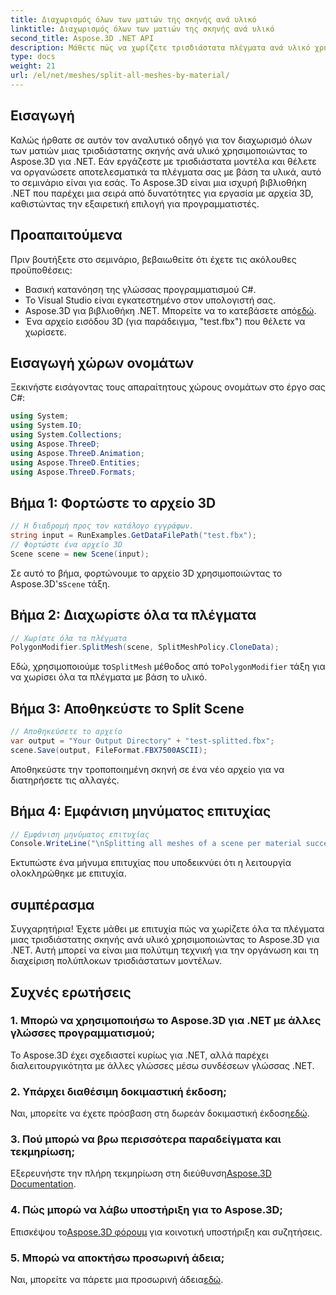 ```yaml
---
title: Διαχωρισμός όλων των ματιών της σκηνής ανά υλικό
linktitle: Διαχωρισμός όλων των ματιών της σκηνής ανά υλικό
second_title: Aspose.3D .NET API
description: Μάθετε πώς να χωρίζετε τρισδιάστατα πλέγματα ανά υλικό χρησιμοποιώντας το Aspose.3D για .NET. Ακολουθήστε τον βήμα προς βήμα οδηγό μας για αποτελεσματική οργάνωση και διαχείριση τρισδιάστατων μοντέλων.
type: docs
weight: 21
url: /el/net/meshes/split-all-meshes-by-material/
---
```

## Εισαγωγή
Καλώς ήρθατε σε αυτόν τον αναλυτικό οδηγό για τον διαχωρισμό όλων των ματιών μιας τρισδιάστατης σκηνής ανά υλικό χρησιμοποιώντας το Aspose.3D για .NET. Εάν εργάζεστε με τρισδιάστατα μοντέλα και θέλετε να οργανώσετε αποτελεσματικά τα πλέγματα σας με βάση τα υλικά, αυτό το σεμινάριο είναι για εσάς. Το Aspose.3D είναι μια ισχυρή βιβλιοθήκη .NET που παρέχει μια σειρά από δυνατότητες για εργασία με αρχεία 3D, καθιστώντας την εξαιρετική επιλογή για προγραμματιστές.
## Προαπαιτούμενα
Πριν βουτήξετε στο σεμινάριο, βεβαιωθείτε ότι έχετε τις ακόλουθες προϋποθέσεις:
- Βασική κατανόηση της γλώσσας προγραμματισμού C#.
- Το Visual Studio είναι εγκατεστημένο στον υπολογιστή σας.
-  Aspose.3D για βιβλιοθήκη .NET. Μπορείτε να το κατεβάσετε από[εδώ](https://releases.aspose.com/3d/net/).
- Ένα αρχείο εισόδου 3D (για παράδειγμα, "test.fbx") που θέλετε να χωρίσετε.
## Εισαγωγή χώρων ονομάτων
Ξεκινήστε εισάγοντας τους απαραίτητους χώρους ονομάτων στο έργο σας C#:
```csharp
using System;
using System.IO;
using System.Collections;
using Aspose.ThreeD;
using Aspose.ThreeD.Animation;
using Aspose.ThreeD.Entities;
using Aspose.ThreeD.Formats;
```
## Βήμα 1: Φορτώστε το αρχείο 3D
```csharp
// Η διαδρομή προς τον κατάλογο εγγράφων.
string input = RunExamples.GetDataFilePath("test.fbx");
// Φορτώστε ένα αρχείο 3D
Scene scene = new Scene(input);
```
 Σε αυτό το βήμα, φορτώνουμε το αρχείο 3D χρησιμοποιώντας το Aspose.3D's`Scene` τάξη.
## Βήμα 2: Διαχωρίστε όλα τα πλέγματα
```csharp
// Χωρίστε όλα τα πλέγματα
PolygonModifier.SplitMesh(scene, SplitMeshPolicy.CloneData);
```
 Εδώ, χρησιμοποιούμε το`SplitMesh` μέθοδος από το`PolygonModifier` τάξη για να χωρίσει όλα τα πλέγματα με βάση το υλικό.
## Βήμα 3: Αποθηκεύστε το Split Scene
```csharp
// Αποθηκεύσετε το αρχείο
var output = "Your Output Directory" + "test-splitted.fbx";
scene.Save(output, FileFormat.FBX7500ASCII);
```
Αποθηκεύστε την τροποποιημένη σκηνή σε ένα νέο αρχείο για να διατηρήσετε τις αλλαγές.
## Βήμα 4: Εμφάνιση μηνύματος επιτυχίας
```csharp
// Εμφάνιση μηνύματος επιτυχίας
Console.WriteLine("\nSplitting all meshes of a scene per material successfully.\nFile saved at " + output);
```
Εκτυπώστε ένα μήνυμα επιτυχίας που υποδεικνύει ότι η λειτουργία ολοκληρώθηκε με επιτυχία.
## συμπέρασμα
Συγχαρητήρια! Έχετε μάθει με επιτυχία πώς να χωρίζετε όλα τα πλέγματα μιας τρισδιάστατης σκηνής ανά υλικό χρησιμοποιώντας το Aspose.3D για .NET. Αυτή μπορεί να είναι μια πολύτιμη τεχνική για την οργάνωση και τη διαχείριση πολύπλοκων τρισδιάστατων μοντέλων.
## Συχνές ερωτήσεις
### 1. Μπορώ να χρησιμοποιήσω το Aspose.3D για .NET με άλλες γλώσσες προγραμματισμού;
Το Aspose.3D έχει σχεδιαστεί κυρίως για .NET, αλλά παρέχει διαλειτουργικότητα με άλλες γλώσσες μέσω συνδέσεων γλώσσας .NET.
### 2. Υπάρχει διαθέσιμη δοκιμαστική έκδοση;
 Ναι, μπορείτε να έχετε πρόσβαση στη δωρεάν δοκιμαστική έκδοση[εδώ](https://releases.aspose.com/).
### 3. Πού μπορώ να βρω περισσότερα παραδείγματα και τεκμηρίωση;
 Εξερευνήστε την πλήρη τεκμηρίωση στη διεύθυνση[Aspose.3D Documentation](https://reference.aspose.com/3d/net/).
### 4. Πώς μπορώ να λάβω υποστήριξη για το Aspose.3D;
 Επισκέψου το[Aspose.3D φόρουμ](https://forum.aspose.com/c/3d/18) για κοινοτική υποστήριξη και συζητήσεις.
### 5. Μπορώ να αποκτήσω προσωρινή άδεια;
 Ναι, μπορείτε να πάρετε μια προσωρινή άδεια[εδώ](https://purchase.aspose.com/temporary-license/).